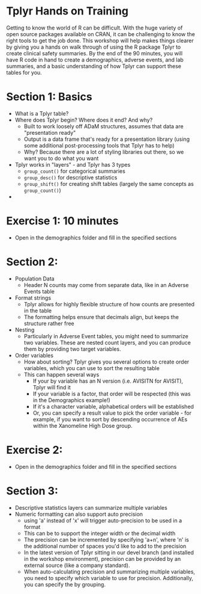 # Tplyr Hands on Training
 
Getting to know the world of R can be difficult. With the huge variety of open source packages available on CRAN, it can be challenging to know the right tools to get the job done. This workshop will help makes things clearer by giving you a hands on walk through of using the R package Tplyr to create clinical safety summaries. By the end of the 90 minutes, you will have R code in hand to create a demographics, adverse events, and lab summaries, and a basic understanding of how Tplyr can support these tables for you.

# Section 1: Basics
- What is a Tplyr table? 
- Where does Tplyr begin? Where does it end? And why? 
  - Built to work loosely off ADaM structures, assumes that data are "presentation ready"
  - Output is a data frame that's ready for a presentation library (using some additional post-processing tools that Tplyr has to help)
  - Why? Because there are a lot of styling libraries out there, so we want you to do what you want
- Tplyr works in "layers" - and Tplyr has 3 types
  - `group_count()` for categorical summaries
  - `group_desc()` for descriptive statistics
  - `group_shift()` for creating shift tables (largely the same concepts as `group_count()`)
- <Overview the basic demographics Tplyr code>
  
# Exercise 1: 10 minutes
- Open <file> in the demographics folder and fill in the specified sections

# Section 2: 
- Population Data
  - Header N counts may come from separate data, like in an Adverse Events table
- Format strings 
  - Tplyr allows for highly flexible structure of how counts are presented in the table
  - The formatting helps ensure that decimals align, but keeps the structure rather free
- Nesting
  - Particularly in Adverse Event tables, you might need to summarize two variables. These are nested count layers, and you can produce them by providing two target variables. 
- Order variables
  - How about sorting? Tplyr gives you several options to create order variables, which you can use to sort the resulting table
  - This can happen several ways
    - If your by variable has an N version (i.e. AVISITN for AVISIT), Tplyr will find it
    - If your variable is a factor, that order will be respected (this was in the Demographics example!)
    - If it's a character variable, alphabetical orders will be established
    - Or, you can specify a result value to pick the order variable - for example, if you want to sort by descending occurrence of AEs within the Xanomeline High Dose group. 
    
# Exercise 2:
- Open <file> in the demographics folder and fill in the specified sections

# Section 3:
- Descriptive statistics layers can summarize multiple variables
- Numeric formatting can also support auto precision
  - using 'a' instead of 'x' will trigger auto-precision to be used in a format
  - This can be to support the integer width or the decimal width
  - The precision can be incremented by specifying 'a+n', where 'n' is the additional number of spaces you'd like to add to the precision
  - In the latest version of Tplyr sitting in our devel branch (and installed in the workshop environment), precision can be provided by an external source (like a company standard). 
  - When auto-calculating precision and summarizing multiple variables, you need to specify which variable to use for precision. Additionally, you can specify the by grouping.
